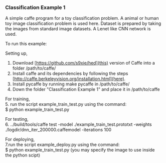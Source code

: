 ### Classification Example 1

A simple caffe program for a toy classification problem. A animal or human toy image classification problem is used here. Dataset is prepared by taking the images from standard image datasets. A Lenet like CNN network is used. <br>

To run this example: <br>

Setting up,
1. Download [https://github.com/s9xie/hed](this) version of Caffe into a folder /path/to/caffe/ <br>
2. Install caffe and its dependencies by following the steps [http://caffe.berkeleyvision.org/installation.html](here).  <br>
3. Install pycaffe by running make pycaffe in /path/to/caffe/  <br>
4. Down the folder "Classification Example 1" and place it in /path/to/caffe <br>

For training, <br>
5. run the script example_train_test.py using the command: <br>
$ python example_train_test.py <br>

For testing, <br>
6. ../build/tools/caffe test -model ./example_train_test.prototxt -weights ./logdir/dnn_iter_200000.caffemodel -iterations 100 <br>

For deploying, <br>
7.run the script example_deploy.py using the command: <br>
$ python example_train_test.py  (you may specify the image to use inside the python scipt) <br>
